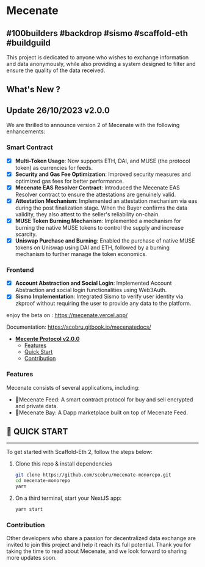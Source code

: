 # Mecenate

## #100builders #backdrop #sismo #scaffold-eth #buildguild

This project is dedicated to anyone who wishes to exchange information and data anonymously, while also providing a system designed to filter and ensure the quality of the data received.

## What's New ?

## Update 26/10/2023 v2.0.0

We are thrilled to announce version 2 of Mecenate with the following enhancements:

### Smart Contract

- [x] **Multi-Token Usage**: Now supports ETH, DAI, and MUSE (the protocol token) as currencies for feeds.
- [x] **Security and Gas Fee Optimization**: Improved security measures and optimized gas fees for better performance.
- [x] **Mecenate EAS Resolver Contract**: Introduced the Mecenate EAS Resolver contract to ensure the attestations are genuinely valid.
- [x] **Attestation Mechanism**: Implemented an attestation mechanism via eas during the post finalization stage. When the Buyer confirms the data validity, they also attest to the seller's reliability on-chain.
- [x] **MUSE Token Burning Mechanism**: Implemented a mechanism for burning the native MUSE tokens to control the supply and increase scarcity.
- [x] **Uniswap Purchase and Burning**: Enabled the purchase of native MUSE tokens on Uniswap using DAI and ETH, followed by a burning mechanism to further manage the token economics.

### Frontend

- [x] **Account Abstraction and Social Login**: Implemented Account Abstraction and social login functionalities using Web3Auth.
- [x] **Sismo Implementation**: Integrated Sismo to verify user identity via zkproof without requiring the user to provide any data to the platform.

enjoy the beta on : <https://mecenate.vercel.app/>

Documentation: <https://scobru.gitbook.io/mecenatedocs/>

- [**Mecente Protocol v2.0.0**](./#mecente-protocol-v100)
  - [Features](./#features)
  - [Quick Start](./#-quick-start)
  - [Contribution](./#contribution)

### Features

Mecenate consists of several applications, including:

- 📄Mecenate Feed: A smart contract protocol for buy and sell encrypted and private data.
- 📣Mecenate Bay: A Dapp marketplace built on top of Mecenate Feed.

## 🚀 QUICK START

---

To get started with Scaffold-Eth 2, follow the steps below:

1. Clone this repo & install dependencies

   ```bash
   git clone https://github.com/scobru/mecenate-monorepo.git
   cd mecenate-monorepo
   yarn
   ```

2. On a third terminal, start your NextJS app:

   ```bash
   yarn start
   ```

### Contribution

Other developers who share a passion for decentralized data exchange are invited to join this project and help it reach its full potential.
Thank you for taking the time to read about Mecenate, and we look forward to sharing more updates soon.
